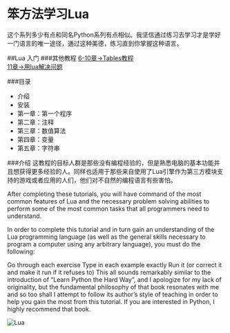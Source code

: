﻿笨方法学习Lua
===========

这个系列多少有点和同名Python系列有点相似。我坚信通过练习去学习才是学好一门语言的唯一途径，通过这种美德，练习直到你掌握这种语言。

##Lua 入门
###其他教程
[6-10章->Tables教程](Chapters6-10.md) <br>
[11章->用lua解决问题](Chapter11.md)

###目录
* 介绍
* 安装
* 第一章：第一个程序
* 第二章：注释
* 第三章：数值算法
* 第四章：变量
* 第五章：字符串

###介绍
这教程的目标人群是那些没有编程经验的，但是熟悉电脑的基本功能并且想获得更多经验的人。同样也适用于那些来自使用了Lua引擎作为第三方模块支持的游戏或者应用的人们，他们对不自然的编程语言有些害怕。

After completing these tutorials, you will have command of the most common features of Lua and the necessary problem solving abilities to perform some of the most common tasks that all programmers need to understand.




In order to complete this tutorial and in turn gain an understanding of the Lua programming language (as well as the general skills necessary to program a computer using any arbitrary language), you must do the following:

Go through each exercise
Type in each example exactly
Run it (or correct it and make it run if it refuses to)
This all sounds remarkably similar to the introduction of “Learn Python the Hard Way”, and I apologize for my lack of originality, but the fundamental philosophy of that book resonates with me and so too shall I attempt to follow its author’s style of teaching in order to help you gain the most from this tutorial. If you are interested in Python, I highly recommend that book.


![Lua](http://i.imgur.com/Mo5lv.jpg "lua")
